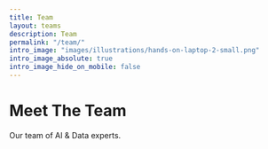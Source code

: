 ```yaml
---
title: Team
layout: teams
description: Team
permalink: "/team/"
intro_image: "images/illustrations/hands-on-laptop-2-small.png"
intro_image_absolute: true
intro_image_hide_on_mobile: false
---
```


# Meet The Team

Our team of AI & Data experts.
